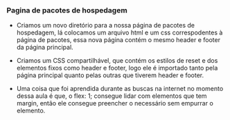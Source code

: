 ### Pagina de pacotes de hospedagem

* Criamos um novo diretório para a nossa página de pacotes de hospedagem, lá colocamos um arquivo html e um css correspodentes à página de pacotes, essa nova página contém o mesmo header e footer da página principal.

* Criamos um CSS compartilhável, que contém os estilos de reset e dos elementos fixos como header e footer, logo ele é importado tanto pela página principal quanto pelas outras que tiverem header e footer.

* Uma coisa que foi aprendida durante as buscas na internet no momento dessa aula é que, o flex: 1; consegue lidar com elementos que tem margin, então ele consegue preencher o necessário sem empurrar o elemento.